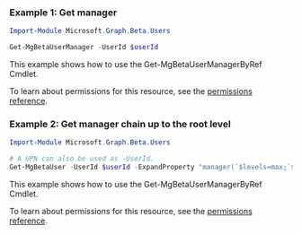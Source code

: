 ### Example 1: Get manager

```powershell
Import-Module Microsoft.Graph.Beta.Users

Get-MgBetaUserManager -UserId $userId
```
This example shows how to use the Get-MgBetaUserManagerByRef Cmdlet.

To learn about permissions for this resource, see the [permissions reference](/graph/permissions-reference).

### Example 2: Get manager chain up to the root level

```powershell
Import-Module Microsoft.Graph.Beta.Users

# A UPN can also be used as -UserId.
Get-MgBetaUser -UserId $userId -ExpandProperty "manager(`$levels=max;`$select=id,displayName)" -Property "id,displayName" -CountVariable CountVar -ConsistencyLevel eventual
```
This example shows how to use the Get-MgBetaUserManagerByRef Cmdlet.

To learn about permissions for this resource, see the [permissions reference](/graph/permissions-reference).

